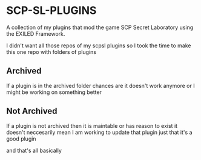 # SCP-SL-PLUGINS
A collection of my plugins that mod the game SCP Secret Laboratory using the EXILED Framework.

I didn't want all those repos of my scpsl plugins so I took the time to make this one repo with folders of plugins

## Archived
If a plugin is in the archived folder chances are it doesn't work anymore or I might be working on something better
## Not Archived
If a plugin is not archived then it is maintable or has reason to exist it doesn't neccesarily mean I am working to update that plugin just that it's a good plugin

and that's all basically 
